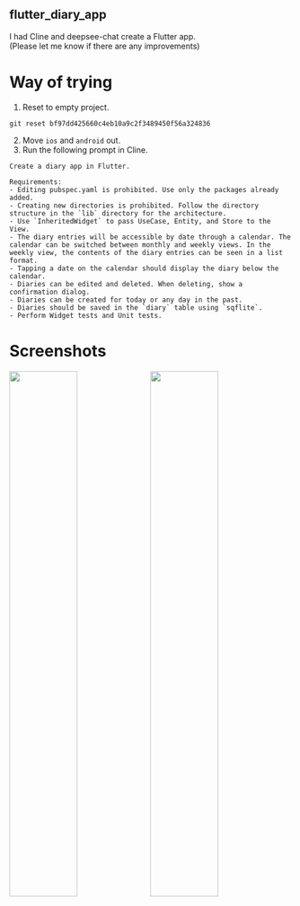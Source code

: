 flutter_diary_app
----

I had Cline and deepsee-chat create a Flutter app.  
(Please let me know if there are any improvements)

# Way of trying
1. Reset to empty project.
```
git reset bf97dd425660c4eb10a9c2f3489450f56a324836
```
2. Move `ios` and `android` out.
3. Run the following prompt in Cline.
```
Create a diary app in Flutter.

Requirements:
- Editing pubspec.yaml is prohibited. Use only the packages already added.
- Creating new directories is prohibited. Follow the directory structure in the `lib` directory for the architecture.
- Use `InheritedWidget` to pass UseCase, Entity, and Store to the View.
- The diary entries will be accessible by date through a calendar. The calendar can be switched between monthly and weekly views. In the weekly view, the contents of the diary entries can be seen in a list format.
- Tapping a date on the calendar should display the diary below the calendar.
- Diaries can be edited and deleted. When deleting, show a confirmation dialog.
- Diaries can be created for today or any day in the past.
- Diaries should be saved in the `diary` table using `sqflite`.
- Perform Widget tests and Unit tests.
```

# Screenshots
<img src="https://github.com/user-attachments/assets/7675df15-d950-448c-9ed0-fc37758eb68c" width="49%">
<img src="https://github.com/user-attachments/assets/4c07dbd7-4266-42d8-98d4-0004043658c6" width="49%">
